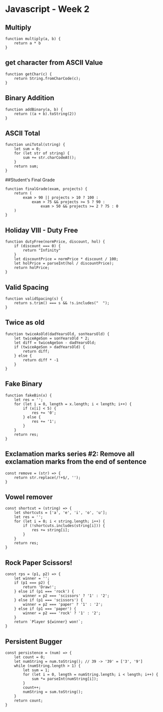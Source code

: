 
# Javascript - Week 2

## Multiply
    function multiply(a, b) {
        return a * b
    }

## get character from ASCII Value

    function getChar(c) {
        return String.fromCharCode(c);
    }

## Binary Addition

    function addBinary(a, b) {
        return ((a + b).toString(2))
    }

## ASCII Total

    function uniTotal(string) {
        let sum = 0;
        for (let str of string) {
            sum += str.charCodeAt();
        }
        return sum;
    }

##Student's Final Grade

    function finalGrade(exam, projects) {
        return (
            exam > 90 || projects > 10 ? 100 :
                exam > 75 && projects >= 5 ? 90 :
                    exam > 50 && projects >= 2 ? 75 : 0
        )
    }

## Holiday VIII - Duty Free

    function dutyFree(normPrice, discount, hol) {
        if (discount === 0) {
            return "Infinity"
        }
        let discountPrice = normPrice * discount / 100;
        let holPrice = parseInt(hol / discountPrice);
        return holPrice;
    }

## Valid Spacing

    function validSpacing(s) {
        return s.trim() === s && !s.includes("  ");
    }

## Twice as old

    function twiceAsOld(dadYearsOld, sonYearsOld) {
        let twiceAgeSon = sonYearsOld * 2;
        let diff = twiceAgeSon - dadYearsOld;
        if (twiceAgeSon > dadYearsOld) {
            return diff;
        } else {
            return diff * -1
        }
    }

## Fake Binary

    function fakeBin(x) {
        let res = '';
        for (let i = 0, length = x.length; i < length; i++) {
            if (x[i] < 5) {
                res += '0';
            } else {
                res += '1';
            }
        }
        return res;
    }

## Exclamation marks series #2: Remove all exclamation marks from the end of sentence

    const remove = (str) => {
        return str.replace(/!+$/, '');
    }

## Vowel remover

    const shortcut = (string) => {
        let shortcuts = ['a', 'e', 'i', 'o', 'u'];
        let res = '';
        for (let i = 0; i < string.length; i++) {
            if (!shortcuts.includes(string[i])) {
                res += string[i];
            }
        }
        return res;
    }

## Rock Paper Scissors!

    const rps = (p1, p2) => {
        let winner = '';
        if (p1 === p2) {
            return 'Draw!';
        } else if (p1 === 'rock') {
            winner = p2 === 'scissors' ? '1' : '2';
        } else if (p1 === 'scissors') {
            winner = p2 === 'paper' ? '1' : '2';
        } else if (p1 === 'paper') {
            winner = p2 === 'rock' ? '1' : '2';
        }
        return `Player ${winner} won!`;
    }

## Persistent Bugger

    const persistence = (num) => {
        let count = 0;
        let numString = num.toString(); // 39 -> '39' = ['3', '9'] 
        while (numString.length > 1) {
            let sum = 1;
            for (let i = 0, length = numString.length; i < length; i++) {
                sum *= parseInt(numString[i]);
            }
            count++;
            numString = sum.toString();
        }
        return count;
    }
